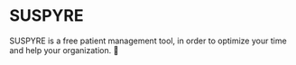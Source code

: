 # SUSPYRE
SUSPYRE is a free patient management tool, in order to optimize your time and help your organization. :tada:
